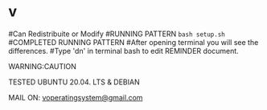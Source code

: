 # v
#Can Redistribuite or Modify
#RUNNING PATTERN
`` bash setup.sh ``
#COMPLETED RUNNING PATTERN
#After opening terminal you will see the differences.
#Type 'dn' in terminal bash to edit REMINDER document.


WARNING:CAUTION

TESTED
UBUNTU 20.04. LTS
&
DEBIAN



MAIL ON:
voperatingsystem@gmail.com
